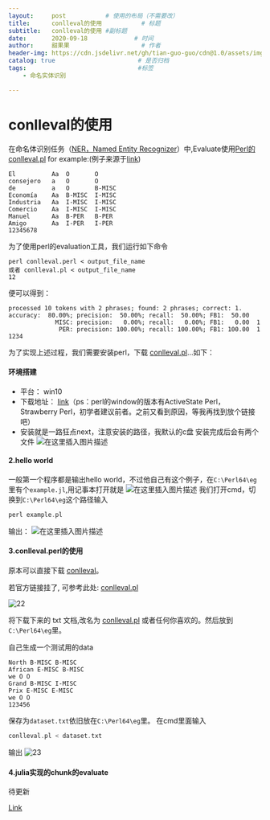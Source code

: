 ```yaml
---
layout:     post           # 使用的布局（不需要改）
title:      conlleval的使用           # 标题 
subtitle:   conlleval的使用 #副标题
date:       2020-09-18             # 时间
author:     甜果果                    # 作者
header-img: https://cdn.jsdelivr.net/gh/tian-guo-guo/cdn@1.0/assets/img/post-bg-coffee.jpeg    #背景图片
catalog: true                       # 是否归档
tags:                               #标签
    - 命名实体识别

---
```


# conlleval的使用

在命名体识别任务（[NER，Named Entity Recognizer](https://www.clips.uantwerpen.be/conll2003/ner/)）中,Evaluate使用[Perl](https://www.perl.org/)[的conlleval.pl](http://xn--conlleval-9v0w.pl/)
for example:(例子来源于[link](https://svn.spraakdata.gu.se/repos/richard/pub/ml2015_web/assignment3.html))

```
El          Aa  O       O
consejero   a   O       O
de          a   O       B-MISC
Economía    Aa  B-MISC  I-MISC
Industria   Aa  I-MISC  I-MISC
Comercio    Aa  I-MISC  I-MISC
Manuel      Aa  B-PER   B-PER
Amigo       Aa  I-PER   I-PER
12345678
```

为了使用perl的evaluation工具，我们运行如下命令

```
perl conlleval.perl < output_file_name
或者 conlleval.pl < output_file_name
12
```

便可以得到：

```
processed 10 tokens with 2 phrases; found: 2 phrases; correct: 1.
accuracy:  80.00%; precision:  50.00%; recall:  50.00%; FB1:  50.00
             MISC: precision:   0.00%; recall:   0.00%; FB1:   0.00  1
              PER: precision: 100.00%; recall: 100.00%; FB1: 100.00  1
1234
```

为了实现上述过程，我们需要安装perl，下载 [conlleval.pl](http://conlleval.pl/)…如下：

#### 环境搭建

-   平台： win10
-   下载地址： [link](https://www.activestate.com/products/activeperl/downloads/)（ps：perl的window的版本有ActiveState Perl，Strawberry Perl，初学者建议前者。之前又看到原因，等我再找到放个链接吧）
-   安装就是一路狂点next，注意安装的路径，我默认的c盘
    安装完成后会有两个文件
    ![在这里插入图片描述](https://img-blog.csdnimg.cn/20181229153446813.png)

#### 2.hello world

一般第一个程序都是输出hello world，不过他自己有这个例子，在`C:\Perl64\eg`里有个`example.jl`,用记事本打开就是
![在这里插入图片描述](https://img-blog.csdnimg.cn/20181229155545842.png)
我们打开cmd，切换到`C:\Perl64\eg`这个路径输入

```c
perl example.pl
```

输出：
![在这里插入图片描述](https://img-blog.csdnimg.cn/20181229153832212.png)

#### 3.conlleval.perl的使用

原本可以直接下载 [conlleval](https://www.aflat.org/conll2000/chunking/conlleval.txt)。

若官方链接挂了, 可参考此处: [conlleval.pl](https://www.clips.uantwerpen.be/conll2000/chunking/)

![22](https://img-blog.csdnimg.cn/20181229160115506.png?x-oss-process=image/watermark,type_ZmFuZ3poZW5naGVpdGk,shadow_10,text_aHR0cHM6Ly9ibG9nLmNzZG4ubmV0L3FxXzM2MDk3Mzkz,size_16,color_FFFFFF,t_70)

将下载下来的 txt 文档,改名为 [conlleval.pl](http://conlleval.pl/) 或者任何你喜欢的。然后放到`C:\Perl64\eg`里。

自己生成一个测试用的data

```
North B-MISC B-MISC
African E-MISC B-MISC
we O O
Grand B-MISC I-MISC
Prix E-MISC E-MISC
we O O
123456
```

保存为`dataset.txt`依旧放在`C:\Perl64\eg`里。
在cmd里面输入

```c
conlleval.pl < dataset.txt
```

输出
![23](https://img-blog.csdnimg.cn/20181229160542117.png)

#### 4.julia实现的chunk的evaluate

待更新

[Link](https://blog.csdn.net/qq_36097393/article/details/85339553)